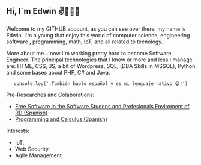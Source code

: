 
## Hi, I´m Edwin  ✌👋🏼😁

Welcome to  my GITHUB account, as you can see over there, my name is Edwin. I'm a young that enjoy this world of computer science, engineering software , programming, math, IoT, and all related to tecnology.

More about me... now I´m working pretty hard to become Software Engineer. The principal technologies that I know or more and less I manage are: HTML, CSS, JS, a bit of Wordpress, SQL, (DBA Skills in MSSQL), Python and some bases about PHP, C# and Java.

<center>
   
   `console.log('¡También hablo español y es mi lenguaje nativo 😁!')` 
   
</center>

Pre-Researches and Colaborations:
   - [Free Software in the Software Studens and Profesionals Enviroment of RD (Spanish)](https://drive.google.com/file/d/13TE8tBqPlfiEOXVvBzivkAcgsqYi84we/view?usp=sharing)
   - [Programming and Calculus (Spanish)](https://docs.google.com/presentation/d/1zPg71elEGK68mJogZ65Hyl_ZE1HgIqi_hXvj4J2V33g/edit?usp=sharing "Programming and Calculus")

Interests:
 - IoT.
 - Web Security.
 - Agile Management.
